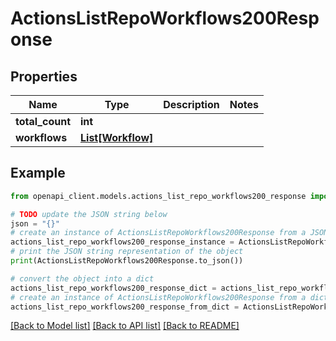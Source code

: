 # ActionsListRepoWorkflows200Response


## Properties

Name | Type | Description | Notes
------------ | ------------- | ------------- | -------------
**total_count** | **int** |  | 
**workflows** | [**List[Workflow]**](Workflow.md) |  | 

## Example

```python
from openapi_client.models.actions_list_repo_workflows200_response import ActionsListRepoWorkflows200Response

# TODO update the JSON string below
json = "{}"
# create an instance of ActionsListRepoWorkflows200Response from a JSON string
actions_list_repo_workflows200_response_instance = ActionsListRepoWorkflows200Response.from_json(json)
# print the JSON string representation of the object
print(ActionsListRepoWorkflows200Response.to_json())

# convert the object into a dict
actions_list_repo_workflows200_response_dict = actions_list_repo_workflows200_response_instance.to_dict()
# create an instance of ActionsListRepoWorkflows200Response from a dict
actions_list_repo_workflows200_response_from_dict = ActionsListRepoWorkflows200Response.from_dict(actions_list_repo_workflows200_response_dict)
```
[[Back to Model list]](../README.md#documentation-for-models) [[Back to API list]](../README.md#documentation-for-api-endpoints) [[Back to README]](../README.md)


